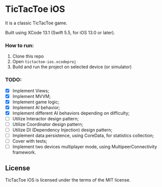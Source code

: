 # TicTacToe iOS

It is a classic TicTacToe game.

Built using XCode 13.1 (Swift 5.5, for iOS 13.0 or later).

### How to run:

1. Clone this repo
1. Open `tictactoe-ios.xcodeproj`
1. Build and run the project on selected device (or simulator)

### TODO:
- [x] Implement Views;
- [x] Implement MVVM;
- [x] Implement game logic;
- [x] Implement AI behavior;
- [x] Implement different AI behaviors depending on difficulty;
- [ ] Utilize Interactor design pattern;
- [ ] Utilize Coordinator design pattern;
- [ ] Utilize DI (Dependency Injection) design pattern;
- [ ] Implement data persistence, using CoreData, for statistics collection;
- [ ] Cover with tests;
- [ ] Implement two devices multiplayer mode, using MultipeerConnectivity framework.

## License

TicTacToe iOS is licensed under the terms of the MIT license.
